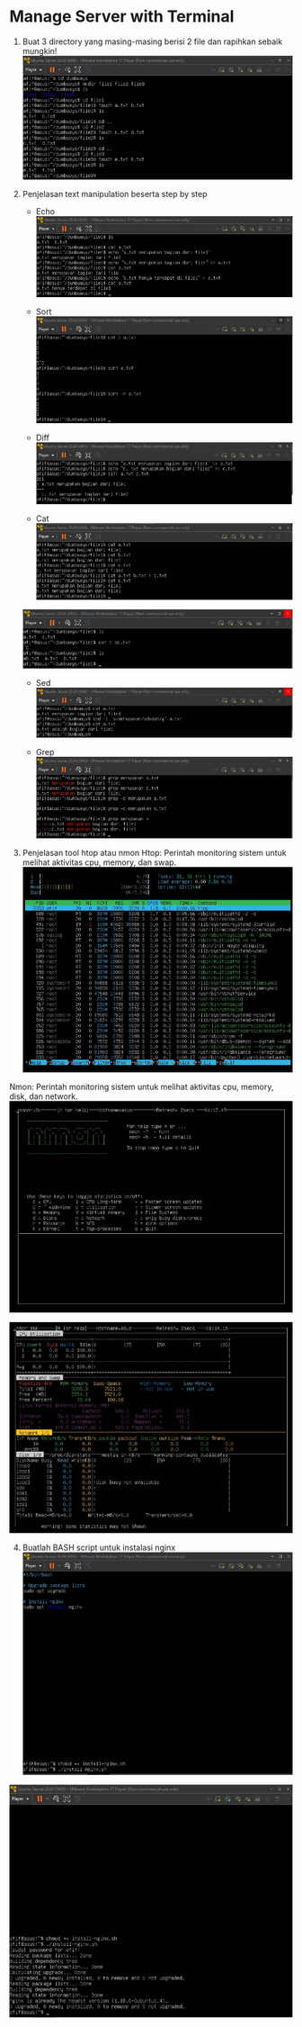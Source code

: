 # Manage Server with Terminal

1. Buat 3 directory yang masing-masing berisi 2 file dan rapihkan sebaik mungkin!
![1](screenshots/1.jpg)

2. Penjelasan text manipulation beserta step by step
    - Echo
    ![2.0](screenshots/2.0.jpg)
    
    - Sort
    ![2.1](screenshots/2.1.jpg)

    - Diff
    ![2.2](screenshots/2.2.jpg)

    - Cat
    ![2.3.0](screenshots/2.3.0.jpg)

    ![2.3.1](screenshots/2.3.1.jpg)

    - Sed
    ![2.4](screenshots/2.4.jpg)

    - Grep
    ![2.5](screenshots/2.5.jpg)

3. Penjelasan tool htop atau nmon
Htop: Perintah monitoring sistem untuk melihat aktivitas cpu, memory, dan swap.
![Htop](screenshots/htop.jpg)

Nmon: Perintah monitoring sistem untuk melihat aktivitas cpu, memory, disk, dan network.
![Nmon 1](screenshots/nmon-1.jpg)

![Nmon 2](screenshots/nmon-2.jpg)


4. Buatlah BASH script untuk instalasi nginx
![Bash Nginx 1](screenshots/bash-nginx-1.jpg)

![Bash Nginx 2](screenshots/bash-nginx-2.jpg)